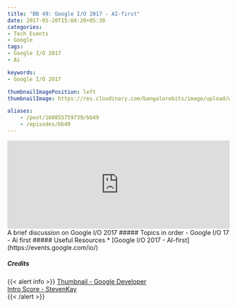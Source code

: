 ```yaml
---
title: "BB 49: Google I/O 2017 - AI-first"
date: 2017-05-20T15:04:20+05:30
categories:
- Tech Events
- Google
tags:
- Google I/O 2017
- Ai

keywords:
- Google I/O 2017

thumbnailImagePosition: left
thumbnailImage: https://res.cloudinary.com/bangalorebits/image/upload/w_400,h_400,c_fill,r_max/v1517410318/bb-episode-assets/bb61-thumbnail.jpg

aliases:
    - /post/160855759739/bb49
    - /episodes/bb49
---
```

<iframe frameborder='0' height='200px' scrolling='no' seamless src='https://embed.simplecast.com/6a3873d8?color=f5f5f5' width='100%'></iframe>
<BR>
A brief discussion on Google I/O 2017
<!--more-->
##### Topics in order
- Google I/O 17
- Ai first
##### Useful Resources
*   [Google I/O 2017 - AI-first](https://events.google.com/io/)

##### Credits

{{< alert info  >}}
  [Thumbnail - Google Developer](https://twitter.com/googledevs?lang=en) <BR>
  [Intro Score - StevenKay](https://plus.google.com/+StevenKay_Detachment)<BR>
{{< /alert >}}
